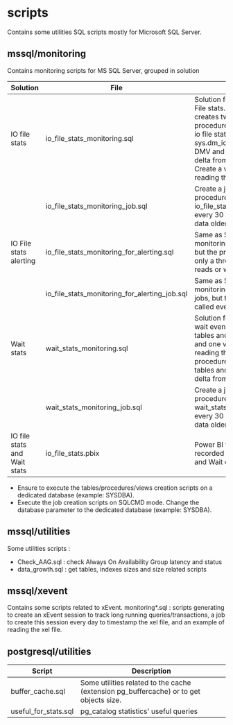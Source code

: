 # scripts
Contains some utilities SQL scripts mostly for Microsoft SQL Server.

## mssql/monitoring
Contains monitoring scripts for MS SQL Server, grouped in solution

|Solution|File|Usage|
|--------|----|-----|
|IO file stats|io_file_stats_monitoring.sql|Solution for monitoring IO File stats. This script creates two tables and a procedure to records the io file stats from sys.dm_io_virutal_file_stats DMV and calculates the delta from last record. Create a view to help reading the data|
||io_file_stats_monitoring_job.sql|Create a job calling the procedure in io_file_stats_monitoring.sql every 30 min and purge data older than 1 month|
|IO File stats alerting|io_file_stats_monitoring_for_alerting.sql|Same as Solution for monitoring IO File stats, but the procedure records only a threshold in IO reads or writes is passed|
||io_file_stats_monitoring_for_alerting_job.sql|Same as Solution for monitoring IO File stats jobs, but the procedure is called every 5 min|
|Wait stats|wait_stats_monitoring.sql|Solution for monitoring wait events. Create two tables and one procedure and one view to help reading the data. The procedures records in the tables and calculate the delta from previous record|
||wait_stats_monitoring_job.sql|Create a job calling the procedure in wait_stats_monitoring.sql every 30 min and purge data older than 1 month|
|IO file stats and Wait stats|io_file_stats.pbix|Power BI to visualize the recorded data (IO file stats and Wait events)|


* Ensure to execute the tables/procedures/views creation scripts on a dedicated database (example: SYSDBA).
* Execute the job creation scripts on SQLCMD mode. Change the database parameter to the dedicated database (example: SYSDBA).


## mssql/utilities
Some utilities scripts :

- Check_AAG.sql : check Always On Availability Group latency and status
- data_growth.sql : get tables, indexes sizes and size related scripts


## mssql/xevent
Contains some scripts related to xEvent.
monitoring*.sql : scripts generating to create an xEvent session to track long running queries/transactions, a job to create this session every day to timestamp the xel file, and an example of reading the xel file.

## postgresql/utilities

|Script|Description|
|-----|-----|
|buffer_cache.sql|Some utilities related to the cache (extension pg_buffercache) or to get objects size.|
|useful_for_stats.sql|pg_catalog statistics' useful queries|


